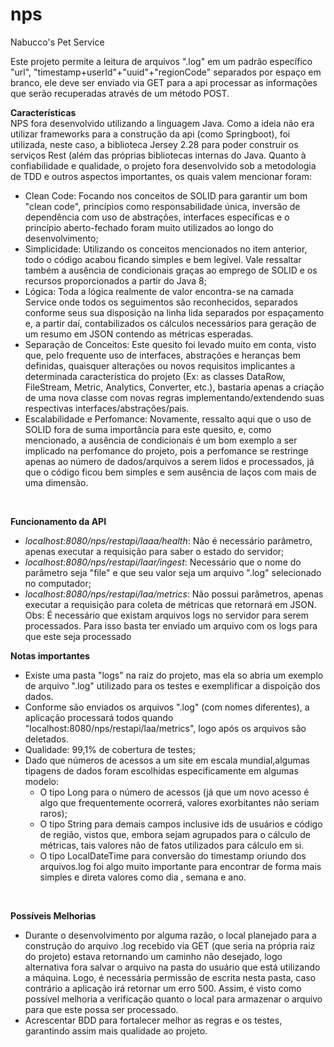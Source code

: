 # nps
Nabucco's Pet Service

Este projeto permite a leitura de arquivos ".log" em um padrão específico "url", "timestamp+userId"+"uuid"+"regionCode" separados por espaço
em branco, ele deve ser enviado via GET para a api processar as informações que serão recuperadas através de um método POST.

**Características**
<br/>
NPS fora desenvolvido utilizando a linguagem Java. Como a ideia não era utilizar frameworks para a construção da api (como Springboot),
foi utilizada, neste caso, a biblioteca Jersey 2.28 para poder construir os serviços Rest (além das próprias bibliotecas internas do Java.
Quanto à confiabilidade e qualidade, o projeto fora desenvolvido sob a metodologia de TDD e outros aspectos importantes, os quais valem
mencionar foram:
<br/>
- Clean Code: Focando nos conceitos de SOLID para garantir um bom "clean code", princípios como responsabilidade única, inversão de dependência com uso de abstrações, interfaces específicas e o princípio aberto-fechado foram muito utilizados ao longo do desenvolvimento;
- Simplicidade: Utilizando os conceitos mencionados no item anterior, todo o código acabou ficando simples e bem legível. Vale ressaltar também a ausência de condicionais graças ao emprego de SOLID e os recursos proporcionados a partir do Java 8;
- Lógica: Toda a lógica realmente de valor encontra-se na camada Service onde todos os seguimentos são reconhecidos, separados conforme seus sua disposição na linha lida separados por espaçamento e, a partir daí, contabilizados os cálculos necessários para geração de um resumo em JSON contendo as métricas esperadas.
- Separação de Conceitos: Este quesito foi levado muito em conta, visto que, pelo frequente uso de interfaces,  abstrações e heranças bem definidas, quaisquer alterações ou novos requisitos implicantes a determinada característica do projeto (Ex: as classes DataRow, FileStream,  Metric, Analytics, Converter, etc.), 
bastaria apenas a criação de uma nova classe com novas regras implementando/extendendo suas respectivas interfaces/abstrações/pais.
- Escalabilidade e Perfomance: Novamente, ressalto aqui que o uso de SOLID fora de suma importância para este quesito, e, como mencionado, a ausência de condicionais é um bom exemplo a ser implicado na perfomance do projeto, pois a perfomance se restringe apenas ao número de dados/arquivos a serem lidos e processados, já que o código ficou bem simples e sem ausência de laços com mais de uma dimensão.
<br/>

**Funcionamento da API**
<br/>
- _localhost:8080/nps/restapi/laaa/health_: Não é necessário parâmetro, apenas executar a requisição para saber o estado do servidor;
- _localhost:8080/nps/restapi/laar/ingest_: Necessário que o nome do parâmetro seja "file" e que seu valor seja um arquivo ".log" selecionado no computador;
- _localhost:8080/nps/restapi/laa/metrics_: Não possui parâmetros, apenas executar a requisição para coleta de métricas que retornará em JSON. Obs: É necessário que existam arquivos logs no servidor para serem processados. Para isso basta ter enviado um arquivo com os logs para que este seja processado

**Notas importantes**
- Existe uma pasta "logs" na raiz do projeto, mas ela so abria um exemplo de arquivo ".log" utilizado para os testes e exemplificar a dispoição dos dados.
- Conforme são enviados os arquivos ".log" (com nomes diferentes), a aplicação processará todos quando "localhost:8080/nps/restapi/laa/metrics", logo após os arquivos são deletados.
- Qualidade: 99,1% de cobertura de testes;
- Dado que números de acessos a um site em escala mundial,algumas tipagens de dados foram escolhidas especificamente em algumas modelo:
  - O tipo Long para o número de acessos (já que um novo acesso é algo que frequentemente ocorrerá, valores exorbitantes não seriam raros);
  - O tipo String para demais campos inclusive ids de usuários e código de região, vistos que, embora sejam agrupados para o cálculo de métricas,
  tais valores não de fatos utilizados para cálculo em si.
  - O tipo LocalDateTime para conversão do timestamp oriundo dos arquivos.log foi algo muito importante para encontrar de forma mais simples e direta
  valores como dia , semana e ano.
<br/>

**Possíveis Melhorias**
- Durante o desenvolvimento por alguma razão, o local planejado para a construção do arquivo .log recebido via GET (que seria na própria raiz do projeto) estava retornando um caminho
não desejado, logo alternativa fora salvar o arquivo na pasta do usuário que está utilizando a máquina. Logo, é necessária permissão de escrita nesta pasta, caso contrário
a aplicação irá retornar um erro 500. Assim, é visto como possível melhoria a verificação quanto o local para armazenar o arquivo para que este possa ser processado.
- Acrescentar BDD para fortalecer melhor as regras e os testes, garantindo assim mais qualidade ao projeto.

